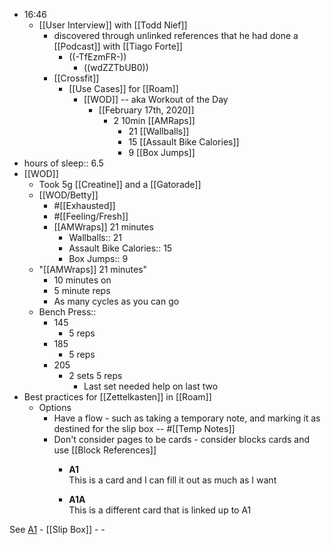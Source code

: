- 16:46
    - [[User Interview]] with [[Todd Nief]]
        - discovered through unlinked references that he had done a [[Podcast]] with [[Tiago Forte]]
            - ((-TfEzmFR-))
                - ((wdZZTbUB0))
        - [[Crossfit]]
            - [[Use Cases]] for [[Roam]]
                - [[WOD]] -- aka Workout of the Day
                    - [[February 17th, 2020]]
                        - 2 10min [[AMRaps]]
                            - 21 [[Wallballs]]
                            -  15 [[Assault Bike Calories]]
                            - 9  [[Box Jumps]]
- hours of sleep:: 6.5
- [[WOD]]
    - Took 5g [[Creatine]] and a [[Gatorade]]
    - [[WOD/Betty]] 
        - #[[Exhausted]] 
        - #[[Feeling/Fresh]]
        - [[AMWraps]] 21 minutes
            - Wallballs:: 21
            - Assault Bike Calories:: 15
            - Box Jumps:: 9
    - "[[AMWraps]] 21 minutes"
        - 10 minutes on 
        - 5 minute reps
        - As many cycles as you can go
    - Bench Press:: 
        - 145
            - 5 reps
        - 185
            - 5 reps
        - 205
            - 2 sets 5 reps
                - Last set needed help on last two
- Best practices for [[Zettelkasten]] in [[Roam]]
    - Options
        - Have a flow - such as taking a temporary note, and marking it as destined for the slip box -- #[[Temp Notes]]
        - Don't consider pages to be cards - consider blocks cards and use [[Block References]]
            - **A1**  
This is a card and I can fill it out as much as I want


            - **A1A**  
This is a different card that is linked up to A1

See [A1](((zH3pKqzwk)))
    - [[Slip Box]]
    - 
    - 
